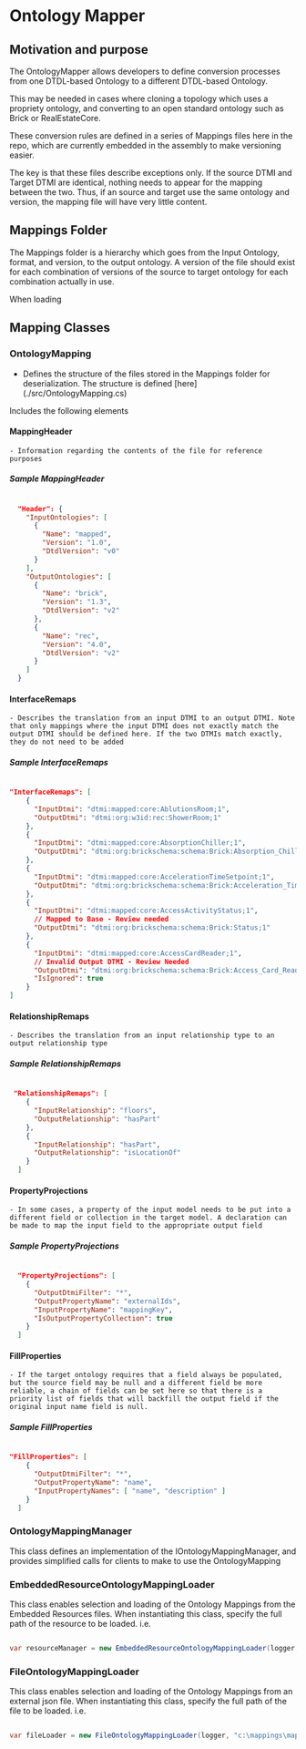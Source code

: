 # Ontology Mapper

## Motivation and purpose

The OntologyMapper allows developers to define conversion processes from one DTDL-based Ontology to a different DTDL-based Ontology.

This may be needed in cases where cloning a topology which uses a propriety ontology, and converting to an open standard ontology such as Brick or RealEstateCore.

These conversion rules are defined in a series of Mappings files here in the repo, which are currently embedded in the assembly to make versioning easier.

The key is that these files describe exceptions only. If the source DTMI and Target DTMI are identical, nothing needs to appear for the mapping between the two. Thus, if an source and target use the same ontology and version, the mapping file will have very little content.

## Mappings Folder

The Mappings folder is a hierarchy which goes from the Input Ontology, format, and version, to the output ontology. A version of the file should exist for each combination of versions of the source to target ontology for each combination actually in use. 

When loading

## Mapping Classes

### OntologyMapping

- Defines the structure of the files stored in the Mappings folder for deserialization. The structure is defined [here] (./src/OntologyMapping.cs)

Includes the following elements
    
#### MappingHeader

    - Information regarding the contents of the file for reference purposes

##### Sample MappingHeader

``` json

  "Header": {
    "InputOntologies": [
      {
        "Name": "mapped",
        "Version": "1.0",
        "DtdlVersion": "v0"
      }
    ],
    "OutputOntologies": [
      {
        "Name": "brick",
        "Version": "1.3",
        "DtdlVersion": "v2"
      },
      {
        "Name": "rec",
        "Version": "4.0",
        "DtdlVersion": "v2"
      }
    ]
  }

``` 

#### InterfaceRemaps

    - Describes the translation from an input DTMI to an output DTMI. Note that only mappings where the input DTMI does not exactly match the output DTMI should be defined here. If the two DTMIs match exactly, they do not need to be added        

##### Sample InterfaceRemaps

``` json

"InterfaceRemaps": [
    {
      "InputDtmi": "dtmi:mapped:core:AblutionsRoom;1",
      "OutputDtmi": "dtmi:org:w3id:rec:ShowerRoom;1"
    },
    {
      "InputDtmi": "dtmi:mapped:core:AbsorptionChiller;1",
      "OutputDtmi": "dtmi:org:brickschema:schema:Brick:Absorption_Chiller;1"
    },
    {
      "InputDtmi": "dtmi:mapped:core:AccelerationTimeSetpoint;1",
      "OutputDtmi": "dtmi:org:brickschema:schema:Brick:Acceleration_Time_Setpoint;1"
    },
    {
      "InputDtmi": "dtmi:mapped:core:AccessActivityStatus;1",
      // Mapped to Base - Review needed
      "OutputDtmi": "dtmi:org:brickschema:schema:Brick:Status;1"
    },
    {
      "InputDtmi": "dtmi:mapped:core:AccessCardReader;1",
      // Invalid Output DTMI - Review Needed
      "OutputDtmi": "dtmi:org:brickschema:schema:Brick:Access_Card_Reader;1",
      "IsIgnored": true
    }
]

```

#### RelationshipRemaps

    - Describes the translation from an input relationship type to an output relationship type

##### Sample RelationshipRemaps

``` json

 "RelationshipRemaps": [
    {
      "InputRelationship": "floors",
      "OutputRelationship": "hasPart"
    },
    {
      "InputRelationship": "hasPart",
      "OutputRelationship": "isLocationOf"
    }
  ]

```

#### PropertyProjections

    - In some cases, a property of the input model needs to be put into a different field or collection in the target model. A declaration can be made to map the input field to the appropriate output field

##### Sample PropertyProjections

``` json

  "PropertyProjections": [
    {
      "OutputDtmiFilter": "*",
      "OutputPropertyName": "externalIds",
      "InputPropertyName": "mappingKey",
      "IsOutputPropertyCollection": true
    }
  ]

```

#### FillProperties

    - If the target ontology requires that a field always be populated, but the source field may be null and a different field be more reliable, a chain of fields can be set here so that there is a priority list of fields that will backfill the output field if the original input name field is null.

##### Sample FillProperties

``` json

"FillProperties": [
    {
      "OutputDtmiFilter": "*",
      "OutputPropertyName": "name",
      "InputPropertyNames": [ "name", "description" ]
    }
  ]

```

### OntologyMappingManager

This class defines an implementation of the IOntologyMappingManager, and provides simplified calls for clients to make to use the OntologyMapping

### EmbeddedResourceOntologyMappingLoader

This class enables selection and loading of the Ontology Mappings from the Embedded Resources files. When instantiating this class, specify the full path of the resource to be loaded. 
i.e.

``` csharp

var resourceManager = new EmbeddedResourceOntologyMappingLoader(logger, "Mappings.Mapped.Json.v0.BrickRec.mapped_json_v0_dtdlv2_Brick_1_3-REC_4_0.json");

```

### FileOntologyMappingLoader

This class enables selection and loading of the Ontology Mappings from an external json file. When instantiating this class, specify the full path of the file to be loaded. 
i.e.

``` csharp

var fileLoader = new FileOntologyMappingLoader(logger, "c:\mappings\mapped_json_v0_dtdlv2_Brick_1_3-REC_4_0.json");

```